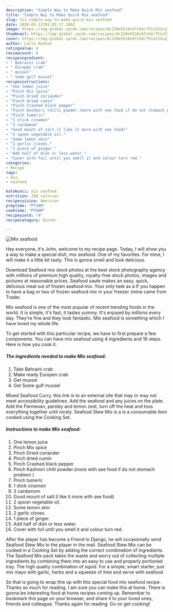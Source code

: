 ```yaml
---
description: "Simple Way to Make Quick Mix seafood"
title: "Simple Way to Make Quick Mix seafood"
slug: 311-simple-way-to-make-quick-mix-seafood
date: 2020-05-21T01:03:17.186Z
image: https://img-global.cpcdn.com/recipes/8c220e5510c6fcb4/751x532cq70/mix-seafood-recipe-main-photo.jpg
thumbnail: https://img-global.cpcdn.com/recipes/8c220e5510c6fcb4/751x532cq70/mix-seafood-recipe-main-photo.jpg
cover: https://img-global.cpcdn.com/recipes/8c220e5510c6fcb4/751x532cq70/mix-seafood-recipe-main-photo.jpg
author: Leila Hudson
ratingvalue: 4
reviewcount: 9
recipeingredient:
- " Bahraini crab"
- " Europen crab"
- " mussel"
- " Some gulf mussel"
recipeinstructions:
- "One lemon juice"
- "Pinch Mix spice"
- "Pinch Dried coriander"
- "Pinch dried cumin"
- "Pinch Crashed black pepper"
- "Pinch Kashmiri chilli powder.(more with see food if do not stomach problem ("
- "Pinch tumeric"
- "1 stick cinamon"
- "3 cardamom"
- "Good mount of salt.(I like it more with see food)"
- "2 spoon vegetable oil."
- "Some lemon skin"
- "2 garlic cloves."
- "1 piece of ginger."
- "Add half of dish or less water."
- "Cover with foil until you smell it and colour turn red."
categories:
- Recipe
tags:
- mix
- seafood

katakunci: mix seafood 
nutrition: 250 calories
recipecuisine: American
preptime: "PT38M"
cooktime: "PT60M"
recipeyield: "4"
recipecategory: Dinner

---
```



![Mix seafood](https://img-global.cpcdn.com/recipes/8c220e5510c6fcb4/751x532cq70/mix-seafood-recipe-main-photo.jpg)

Hey everyone, it's John, welcome to my recipe page. Today, I will show you a way to make a special dish, mix seafood. One of my favorites. For mine, I will make it a little bit tasty. This is gonna smell and look delicious.

Download Seafood mix stock photos at the best stock photography agency with millions of premium high quality, royalty-free stock photos, images and pictures at reasonable prices. Seafood saute makes an easy, quick, delicious meal out of frozen seafood mix. Your only task as a If you happen to have a bag or two of frozen seafood mix in your freezer (mine came from Trader.

Mix seafood is one of the most popular of recent trending foods in the world. It is simple, it's fast, it tastes yummy. It's enjoyed by millions every day. They're fine and they look fantastic. Mix seafood is something which I have loved my whole life.


To get started with this particular recipe, we have to first prepare a few components. You can have mix seafood using 4 ingredients and 16 steps. Here is how you cook it.

<!--inarticleads1-->

##### The ingredients needed to make Mix seafood:

1. Take  Bahraini crab
1. Make ready  Europen crab
1. Get  mussel
1. Get  Some gulf mussel


Mixed Seafood Curry. this link is to an external site that may or may not meet accessibility guidelines. Add the seafood and any juices on the plate. Add the Parmesan, parsley and lemon zest, turn off the heat and toss everything together until nicely. Seafood Stew Mix is a is a consumable item cooked using the Cooking Set. 

<!--inarticleads2-->

##### Instructions to make Mix seafood:

1. One lemon juice
1. Pinch Mix spice
1. Pinch Dried coriander
1. Pinch dried cumin
1. Pinch Crashed black pepper
1. Pinch Kashmiri chilli powder.(more with see food if do not stomach problem (
1. Pinch tumeric
1. 1 stick cinamon
1. 3 cardamom
1. Good mount of salt.(I like it more with see food)
1. 2 spoon vegetable oil.
1. Some lemon skin
1. 2 garlic cloves.
1. 1 piece of ginger.
1. Add half of dish or less water.
1. Cover with foil until you smell it and colour turn red.


After the player has become a Friend to Django, he will occasionally send Seafood Stew Mix to the player in the mail. Seafood Stew Mix can be cooked in a Cooking Set by adding the correct combination of ingredients. The Seafood Mix pack takes the waste and worry out of collecting multiple ingredients by combining them into an easy to use and properly portioned tray. The high quality combination of squid. For a simple, smart starter, just mix mayo with garlic, herbs and a squeeze of lime and serve with seafood. 

So that is going to wrap this up with this special food mix seafood recipe. Thanks so much for reading. I am sure you can make this at home. There is gonna be interesting food at home recipes coming up. Remember to bookmark this page on your browser, and share it to your loved ones, friends and colleague. Thanks again for reading. Go on get cooking!
